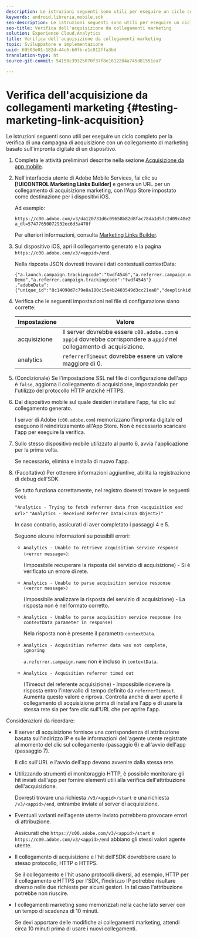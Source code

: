 ```yaml
---
description: Le istruzioni seguenti sono utili per eseguire un ciclo completo per la verifica di una campagna di acquisizione con un collegamento di marketing basato sull'impronta digitale di un dispositivo.
keywords: android,libreria,mobile,sdk
seo-description: Le istruzioni seguenti sono utili per eseguire un ciclo completo per la verifica di una campagna di acquisizione con un collegamento di marketing basato sull'impronta digitale di un dispositivo.
seo-title: Verifica dell'acquisizione da collegamenti marketing
solution: Experience Cloud,Analytics
title: Verifica dell'acquisizione da collegamenti marketing
topic: Sviluppatore e implementazione
uuid: 69503e01-182d-44c6-b0fb-e1c012ffa3bd
translation-type: ht
source-git-commit: 54150c39325070f37f8e1612204a745d81551ea7

---
```



# Verifica dell'acquisizione da collegamenti marketing {#testing-marketing-link-acquisition}

Le istruzioni seguenti sono utili per eseguire un ciclo completo per la verifica di una campagna di acquisizione con un collegamento di marketing basato sull'impronta digitale di un dispositivo.

1. Completa le attività preliminari descritte nella sezione [Acquisizione da app mobile](/help/ios/acquisition-main/acquisition.md).
1. Nell'interfaccia utente di Adobe Mobile Services, fai clic su **[!UICONTROL Marketing Links Builder]** e genera un URL per un collegamento di acquisizione marketing, con l'App Store impostato come destinazione per i dispositivi iOS.

   Ad esempio:

   ```
   https://c00.adobe.com/v3/da120731d6c09658b82d8fac78da1d5fc2d09c48e21b3a55f9e2d7344e08425d/start?a_dl=57477650072932ec6d3a470f
   ```

   Per ulteriori informazioni, consulta [Marketing Links Builder](/help/using/acquisition-main/c-marketing-links-builder/c-marketing-links-builder.md).


1. Sul dispositivo iOS, apri il collegamento generato e la pagina `https://c00.adobe.com/v3/<appid>/end`.

   Nella risposta JSON dovresti trovare i dati contestuali contextData:

   ```js{"fingerprint":"bae91bb778f0ad52e37f0892961d06ac6a5c935b","endCallbacks":["***"],"timestamp":1464301217,"appguid":"da120731d6c09658b82d8fac78da1d5fc2d09c48e21b3a55f9e2d7344e08425d","contextData":
   {"a.launch.campaign.trackingcode":"twdf4546","a.referrer.campaign.name":"iOS Demo","a.referrer.campaign.trackingcode":"twdf4546"}
   ,"adobeData":{"unique_id":"8c14098d7c79e8a180c15e4b2403549d3cc21ea8","deeplinkid":"57477650072932ec6d3a470f"}}
   ```

1. Verifica che le seguenti impostazioni nel file di configurazione siano corrette:

   | Impostazione | Valore |
   |--- |--- |
   | acquisizione | Il server dovrebbe essere `c00.adobe.com` e `appid` dovrebbe corrispondere a *`appid`* nel collegamento di acquisizione. |
   | analytics | `referrerTimeout` dovrebbe essere un valore maggiore di 0. |

1. (Condizionale) Se l'impostazione SSL nel file di configurazione dell'app è `false`, aggiorna il collegamento di acquisizione, impostandolo per l'utilizzo del protocollo HTTP anziché HTTPS.
1. Dal dispositivo mobile sul quale desideri installare l'app, fai clic sul collegamento generato.

   I server di Adobe (`c00.adobe.com`) memorizzano l'impronta digitale ed eseguono il reindirizzamento all'App Store. Non è necessario scaricare l'app per eseguire la verifica.
1. Sullo stesso dispositivo mobile utilizzato al punto 6, avvia l'applicazione per la prima volta.

   Se necessario, elimina e installa di nuovo l'app.
1. (Facoltativo) Per ottenere informazioni aggiuntive, abilita la registrazione di debug dell'SDK.

   Se tutto funziona correttamente, nel registro dovresti trovare le seguenti voci:

   `"Analytics - Trying to fetch referrer data from <acquisition end url>"`
   `"Analytics - Received Referrer Data(<Json Object>)"`

   In caso contrario, assicurati di aver completato i passaggi 4 e 5.

   Seguono alcune informazioni su possibili errori:

   * `Analytics - Unable to retrieve acquisition service response (<error message>)`:

      (Impossibile recuperare la risposta del servizio di acquisizione) - Si è verificato un errore di rete.

   * `Analytics - Unable to parse acquisition service response (<error message>)`

      (Impossibile analizzare la risposta del servizio di acquisizione) - La risposta non è nel formato corretto.

   * `Analytics - Unable to parse acquisition service response (no contextData parameter in response)`

      Nela risposta non è presente il parametro `contextData`.

   * `Analytics - Acquisition referrer data was not complete, ignoring`

      `a.referrer.campaign.name` non è incluso in `contextData`.

   * `Analytics - Acquisition referrer timed out`

      (Timeout del referente acquisizione) - Impossibile ricevere la risposta entro l'intervallo di tempo definito da `referrerTimeout`. Aumenta questo valore e riprova. Controlla anche di aver aperto il collegamento di acquisizione prima di installare l'app e di usare la stessa rete sia per fare clic sull'URL che per aprire l'app.

Considerazioni da ricordare:

* Il server di acquisizione fornisce una corrispondenza di attribuzione basata sull'indirizzo IP e sulle informazioni dell'agente utente registrate al momento del clic sul collegamento (passaggio 6) e all'avvio dell'app (passaggio 7).

   Il clic sull'URL e l'avvio dell'app devono avvenire dalla stessa rete.

* Utilizzando strumenti di monitoraggio HTTP, è possibile monitorare gli hit inviati dall'app per fornire elementi utili alla verifica dell'attribuzione dell'acquisizione.

   Dovresti trovare una richiesta `/v3/<appid>/start` e una richiesta `/v3/<appid>/end`, entrambe inviate al server di acquisizione.

* Eventuali varianti nell'agente utente inviato potrebbero provocare errori di attribuzione.

   Assicurati che `https://c00.adobe.com/v3/<appid>/start` e `https://c00.adobe.com/v3/<appid>/end` abbiano gli stessi valori agente utente.

* Il collegamento di acquisizione e l'hit dell'SDK dovrebbero usare lo stesso protocollo, HTTP o HTTPS.

   Se il collegamento e l'hit usano protocolli diversi, ad esempio, HTTP per il collegamento e HTTPS per l'SDK, l'indirizzo IP potrebbe risultare diverso nelle due richieste per alcuni gestori. In tal caso l'attribuzione potrebbe non riuscire.

* I collegamenti marketing sono memorizzati nella cache lato server con un tempo di scadenza di 10 minuti.

   Se devi apportare delle modifiche ai collegamenti marketing, attendi circa 10 minuti prima di usare i nuovi collegamenti.